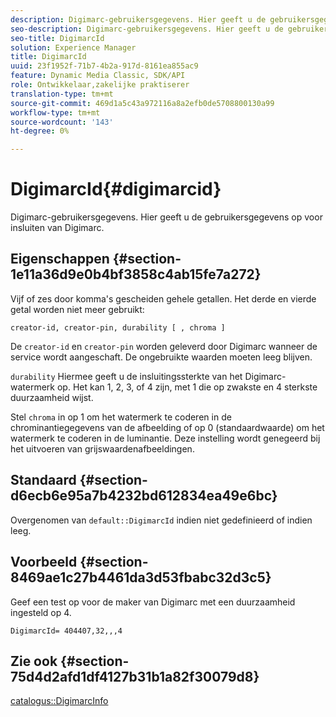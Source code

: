 ```yaml
---
description: Digimarc-gebruikersgegevens. Hier geeft u de gebruikersgegevens op voor insluiten van Digimarc.
seo-description: Digimarc-gebruikersgegevens. Hier geeft u de gebruikersgegevens op voor insluiten van Digimarc.
seo-title: DigimarcId
solution: Experience Manager
title: DigimarcId
uuid: 23f1952f-71b7-4b2a-917d-8161ea855ac9
feature: Dynamic Media Classic, SDK/API
role: Ontwikkelaar,zakelijke praktiserer
translation-type: tm+mt
source-git-commit: 469d1a5c43a972116a8a2efb0de5708800130a99
workflow-type: tm+mt
source-wordcount: '143'
ht-degree: 0%

---
```



# DigimarcId{#digimarcid}

Digimarc-gebruikersgegevens. Hier geeft u de gebruikersgegevens op voor insluiten van Digimarc.

## Eigenschappen {#section-1e11a36d9e0b4bf3858c4ab15fe7a272}

Vijf of zes door komma&#39;s gescheiden gehele getallen. Het derde en vierde getal worden niet meer gebruikt:

`creator-id, creator-pin, durability [ , chroma ]`

De `creator-id` en `creator-pin` worden geleverd door Digimarc wanneer de service wordt aangeschaft. De ongebruikte waarden moeten leeg blijven.

`durability` Hiermee geeft u de insluitingssterkte van het Digimarc-watermerk op. Het kan 1, 2, 3, of 4 zijn, met 1 die op zwakste en 4 sterkste duurzaamheid wijst.

Stel `chroma` in op 1 om het watermerk te coderen in de chrominantiegegevens van de afbeelding of op 0 (standaardwaarde) om het watermerk te coderen in de luminantie. Deze instelling wordt genegeerd bij het uitvoeren van grijswaardenafbeeldingen.

## Standaard {#section-d6ecb6e95a7b4232bd612834ea49e6bc}

Overgenomen van `default::DigimarcId` indien niet gedefinieerd of indien leeg.

## Voorbeeld {#section-8469ae1c27b4461da3d53fbabc32d3c5}

Geef een test op voor de maker van Digimarc met een duurzaamheid ingesteld op 4.

`DigimarcId= 404407,32,,,4`

## Zie ook {#section-75d4d2afd1df4127b31b1a82f30079d8}

[catalogus::DigimarcInfo](../../../../../is-api/image-catalog/image-serving-api-ref/c-image-catalog-reference/c-image-svg-data-reference/c-image-data-reference/r-digimarcinfo-cat.md#reference-4925764ed683466bb7af4b807c86f8ba)
